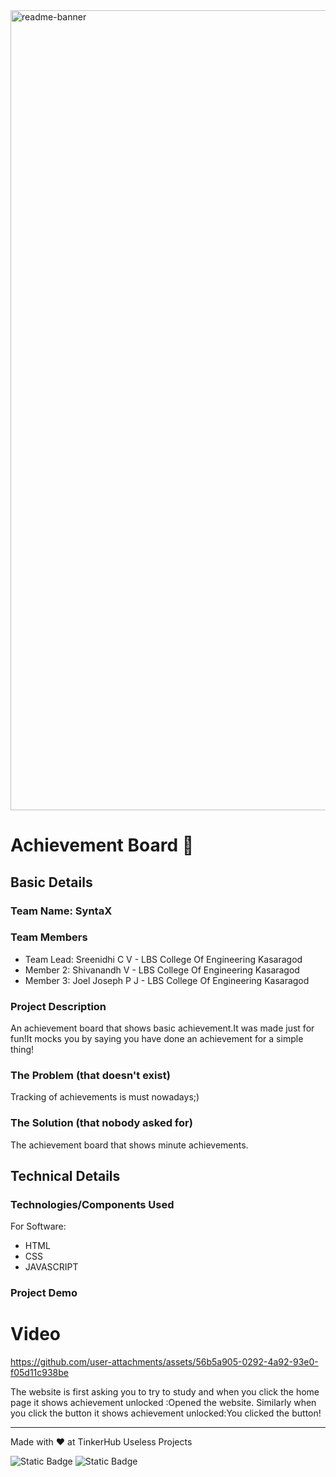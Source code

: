 <img width="1280" alt="readme-banner" src="https://github.com/user-attachments/assets/35332e92-44cb-425b-9dff-27bcf1023c6c">

# Achievement Board 🎯

## Basic Details
### Team Name: SyntaX


### Team Members
- Team Lead: Sreenidhi C V - LBS College Of Engineering Kasaragod
- Member 2: Shivanandh V - LBS College Of Engineering Kasaragod
- Member 3: Joel Joseph P J - LBS College Of Engineering Kasaragod

### Project Description
An achievement board that shows basic achievement.It was made just for fun!It mocks you by saying you have done an achievement for a simple thing!

### The Problem (that doesn't exist)
Tracking of achievements is must  nowadays;)

### The Solution (that nobody asked for)
The achievement board that shows minute achievements.

## Technical Details
### Technologies/Components Used
For Software:
- HTML
- CSS
- JAVASCRIPT

### Project Demo
# Video
https://github.com/user-attachments/assets/56b5a905-0292-4a92-93e0-f05d11c938be

The website is first asking you to try to study and when you click the home page it shows achievement unlocked :Opened the website.
Similarly when you click the button it shows achievement unlocked:You clicked the button! 


---
Made with ❤️ at TinkerHub Useless Projects 

![Static Badge](https://img.shields.io/badge/TinkerHub-24?color=%23000000&link=https%3A%2F%2Fwww.tinkerhub.org%2F)
![Static Badge](https://img.shields.io/badge/UselessProject--24-24?link=https%3A%2F%2Fwww.tinkerhub.org%2Fevents%2FQ2Q1TQKX6Q%2FUseless%2520Projects)



